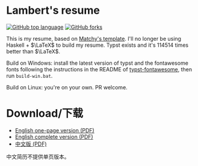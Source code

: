 # Lambert's resume

[![GitHub top language](https://img.shields.io/github/languages/top/ice1000/resume.svg)](https://github.com/Lambertcmd/resume)
[![GitHub forks](https://img.shields.io/github/forks/ice1000/resume.svg?style=social&label=Fork)](https://github.com/Lambertcmd/resume)

This is my resume, based on [Matchy's template](https://github.com/matchy233/typst-chi-cv-template).
I'll no longer be using Haskell + $\LaTeX$ to build my resume. Typst exists and it's 114514 times better than $\LaTeX$.

Build on Windows: install the latest version of typst and the fontawesome fonts following the instructions in the README of [typst-fontawesome](https://github.com/duskmoon314/typst-fontawesome), then run `build-win.bat`.

Build on Linux: you're on your own. PR welcome.

# Download/下载

+ [English one-page version (PDF)](./resume.pdf)
+ [English complete version (PDF)](./resume-elab.pdf)
+ [中文版 (PDF)](./resume-cn.pdf)

中文简历不提供单页版本。
